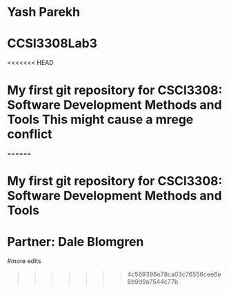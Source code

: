 # Yash Parekh
# CCSI3308Lab3
<<<<<<< HEAD
# My first git repository for CSCI3308: Software Development Methods and Tools This might cause a mrege conflict

======
# My first git repository for CSCI3308: Software Development Methods and Tools
# Partner: Dale Blomgren

#more edits
>>>>>>> 4c569396e78ca03c76556cee6e8b9d9a7544c77b

